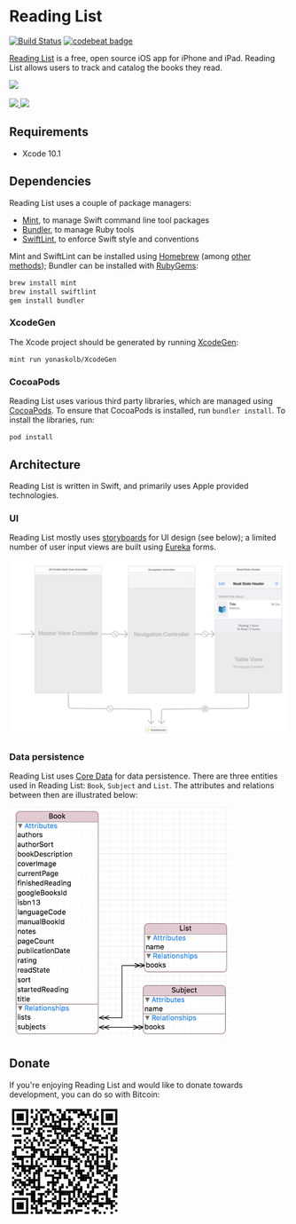# Reading List
[![Build Status](https://travis-ci.org/AndrewBennet/ReadingList.svg?branch=master)](https://travis-ci.org/AndrewBennet/ReadingList)
[![codebeat badge](https://codebeat.co/badges/3f7723a7-8967-436e-b5e9-549e0261603c)](https://codebeat.co/projects/github-com-andrewbennet-readinglist)

[Reading List](https://www.readinglist.app) is a free, open source iOS app for iPhone and iPad. Reading List allows users to track and catalog the books they read.

<img src="https://www.readinglist.app/assets/iPhone%20X-0_ToReadList_framed.png" width="280"></img>

<a href="https://itunes.apple.com/us/app/reading-list-book-log/id1217139955?mt=8">
  <img src="https://linkmaker.itunes.apple.com/assets/shared/badges/en-us/appstore-lrg.svg" style="height: 60px;"/>
</a>

<a href="https://testflight.apple.com/join/kBS5mVao">
  <img src="https://developer.apple.com/assets/elements/icons/testflight/testflight-64x64_2x.png" height="45px" />
</a>

## Requirements
 - Xcode 10.1

## Dependencies

Reading List uses a couple of package managers:

- [Mint](https://github.com/yonaskolb/Mint), to manage Swift command line tool packages
- [Bundler](https://github.com/bundler/bundler), to manage Ruby tools
- [SwiftLint](https://github.com/realm/SwiftLint), to enforce Swift style and conventions

Mint and SwiftLint can be installed using [Homebrew](https://brew.sh/) (among [other methods](https://github.com/yonaskolb/Mint#installing)); Bundler can be installed with [RubyGems](https://rubygems.org/):

    brew install mint
    brew install swiftlint
    gem install bundler

### XcodeGen
The Xcode project should be generated by running [XcodeGen](https://github.com/yonaskolb/XcodeGen):

    mint run yonaskolb/XcodeGen

### CocoaPods
Reading List uses various third party libraries, which are managed using [CocoaPods](https://cocoapods.org/). To ensure that CocoaPods is installed, run `bundler install`. To install the libraries, run:

    pod install

## Architecture
Reading List is written in Swift, and primarily uses Apple provided technologies.

### UI
Reading List mostly uses [storyboards](https://developer.apple.com/library/content/documentation/General/Conceptual/Devpedia-CocoaApp/Storyboard.html) for UI design (see below); a limited number of user input views are built using [Eureka](https://github.com/xmartlabs/Eureka) forms.

![Example storyboard](./media/storyboard.png)

### Data persistence
Reading List uses [Core Data](https://developer.apple.com/documentation/coredata) for data persistence. There are three entities used in Reading List: `Book`, `Subject` and `List`. The attributes and relations between then are illustrated below:

<img src="./media/coredata_entities.png" width="400px;" alt="Core data entities"/>

## Donate
If you're enjoying Reading List and would like to donate towards development, you can do so with Bitcoin:

<img src="./media/Bitcoin_QR.png" width="200px;" alt="xpub661MyMwAqRbcF4Rm2PoMAPDNWQMNHqrMtAWeS1WmBocddsv4k5GsJwC3vTNvidDN9kt3bqi964cffEk5bbM2JJNWNxAKcBFjxcy1Whz4Zhe"/>
